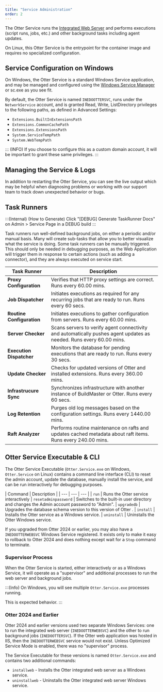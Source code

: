 ```yaml
---
title: "Service Administration"
order: 2
---
```




The Otter Service runs the [Integrated Web Server](/docs/installation/windows/web) and performs executions (script runs, jobs, etc.) and other background tasks including agent updates.

On Linux, this Otter Service is the entrypoint for the container image and requires no specialized configuration.

## Service Configuration on Windows 

On Windows, the Otter Service is a standard Windows Service application, and may be managed and configured using the [Windows Service Manager](https://msdn.microsoft.com/en-us/library/windows/desktop/ms685141(v=vs.85).aspx) or sc.exe as you see fit. 

By default, the Otter Service is named `INEDOOTTERSVC`, runs under the `NetworkService` account, and is granted Read, Write, ListDirectory privileges to the following paths, as defined in Advanced Settings: 

 - `Extensions.BuiltInExtensionsPath`
 - `Extensions.CommonCachePath`  
 - `Extensions.ExtensionsPath`
 -  `System.ServiceTempPath`
 -  `System.WebTempPath`


::: (INFO) 
If you choose to configure this as a custom domain account, it will be important to grant these same privileges. 
:::

## Managing the Service & Logs

In addition to restarting the Otter Service, you can see the live output which may be helpful when diagnosing problems or working with our support team to track down unexpected behavior or bugs.


## Task Runners

:::(Internal) (How to Generate)
Click "[DEBUG] Generate TaskRunner Docs" on Admin > Service Page in a DEBUG build
:::

Task runners run well-defined background jobs, on either a periodic and/or manual basis. Many will create sub-tasks that allow you to better visualize what the service is doing. Some task runners can be manually triggered. This should only be needed in debugging purposes, as the Web Application will trigger them in response to certain actions (such as adding a connector), and they are always executed on service start.

| Task Runner | Description 
| - | - 
| **Proxy Configuration** | Verifies that HTTP proxy settings are correct. Runs every 60.00 mins.
| **Job Dispatcher** | Initiates executions as required for any recurring jobs that are ready to run. Runs every 60 secs.
| **Routine Configuration** | Initiates executions to gather configuration from servers. Runs every 60.00 mins.
| **Server Checker** | Scans servers to verify agent connectivity and automatically pushes agent updates as needed. Runs every 60.00 mins.
| **Execution Dispatcher** | Monitors the database for pending executions that are ready to run. Runs every 30 secs.
| **Update Checker** | Checks for updated versions of Otter and installed extensions. Runs every 360.00 mins.
| **Infrastrucure Sync** | Synchronizes infrastructure with another instance of BuildMaster or Otter. Runs every 60 secs.
| **Log Retention** | Purges old log messages based on the configuration settings. Runs every 1440.00 mins.
| **Raft Analyzer** | Performs routine maintenance on rafts and updates cached metadata about raft items. Runs every 240.00 mins.

## Otter Service Executable & CLI

The Otter Service Executable (`Otter.Service.exe` on Windows, `Otter.Service` on Linux) contains a command line interface (CLI) to reset the admin account, update the database, manually install the service, and can be run interactively for debugging purposes.

| Command | Description |
| --- | --- | --- |
| `run` | Runs the Otter service interactively
| `resetadminpassword` | Switches to the built-in user directory and changes the Admin account password to "Admin".
| `upgradedb` | Upgrades the database schema version to this version of Otter .
| `install` | Installs the Otter service as a Windows service.
| `uninstall` | Uninstalls the Otter Windows service.

If you upgraded from Otter 2024 or earlier, you may also have a `INEDOOTTERWEBSVC` Windows Service registered. It exists only to make it easy to rollback to Otter 2024 and does nothing except wait for a `Stop` command to terminate.

### Supervisor Process

When the Otter Service is started, either interactively or as a Windows Service, it will operate as a "supervisor" and additional processes to run the web server and background jobs.

:::(Info)
On Windows, you will see multiple `Otter.Service.exe` processes running.
<!-- and may see multiple `postgres.exe` processes -->
This is expected behavior.
:::

<!-- 
If the integrated PostgreSQL database is enabled, the supervisor process will also launch an PostgreSQL database server, which will result in multiple processes (`postgres.exe` / `postgres`) being created.
-->
### Otter 2024 and Earlier

Otter 2024 and earlier versions used two separate Windows Services: one to run the integrated web server (`INEDOOTTERWEBSVC`) and the other to run background jobs (`INEDOOTTERSVC`). If the Otter web application was hosted in IIS, then the `INEDOOTTERWEBSVC` service would not exist. Unless Optimized Service Mode is enabled, there was no "supervisor" process.

The Service Executable for these versions is named `Otter.Service.exe` and contains two additional commands:

* `installweb` - Installs the Otter integrated web server as a Windows service.
* `uninstallweb` - Uninstalls the Otter integrated web server Windows service.



